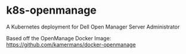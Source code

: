# k8s-openmanage
A Kubernetes deployment for Dell Open Manager Server Administrator

Based off the OpenManage Docker Image: https://github.com/kamermans/docker-openmanage
